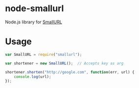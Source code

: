 node-smallurl
=============

Node.js library for [SmallURL](http://smallurl.in/)

# Usage

```javascript
var SmallURL = require("smallurl");

var shortener = new SmallURL();  // Accepts key as arg

shortener.shorten("http://google.com", function(err, url) {
	console.log(url);
});
```
